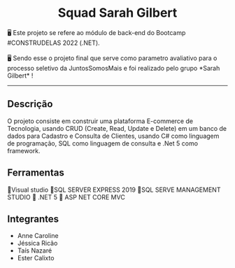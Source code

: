 
<h1 align="center">Squad Sarah Gilbert</h1>


<p align=“center”>🖥  Este projeto se refere ao módulo de back-end do Bootcamp #CONSTRUDELAS 2022 (.NET). <br></br>
  🖥 Sendo esse o projeto final que serve como parametro avaliativo para o processo seletivo da JuntosSomosMais e foi realizado pelo grupo *Sarah Gilbert* !</p>
<hr>


<h2> Descrição </h2

## O projeto consiste em construir uma plataforma E-commerce de Tecnologia, usando CRUD (Create, Read, Update e Delete) em um banco de dados para Cadastro e Consulta de Clientes, usando C# como linguagem de programação, SQL como linguagem de consulta e .Net 5 como framework.
  
  
## Ferramentas

📌Visual studio
📌SQL SERVER EXPRESS 2019
📌SQL SERVE MANAGEMENT STUDIO
📌 .NET 5
📌 ASP NET CORE MVC





## Integrantes
- Anne Caroline
- Jéssica Ricão
- Taís Nazaré
- Ester Calixto

